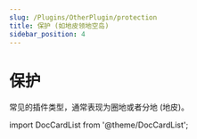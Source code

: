 ```yaml
---
slug: /Plugins/OtherPlugin/protection
title: 保护 (如地皮领地空岛)
sidebar_position: 4
---
```


# 保护

常见的插件类型，通常表现为圈地或者分地 (地皮)。

import DocCardList from '@theme/DocCardList';

<DocCardList />
